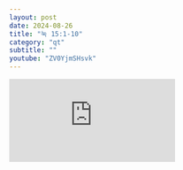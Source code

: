 ```yaml
---
layout: post
date: 2024-08-26
title: "눅 15:1-10"
category: "qt"
subtitle: ""
youtube: "ZV0YjmSHsvk"
---
```


<div class="youtube margin-large">
    <iframe src="https://www.youtube.com/embed/ZV0YjmSHsvk" title="YouTube video player" frameborder="0" allow="accelerometer; autoplay; clipboard-write; encrypted-media; gyroscope; picture-in-picture; web-share" allowfullscreen></iframe>
</div>


